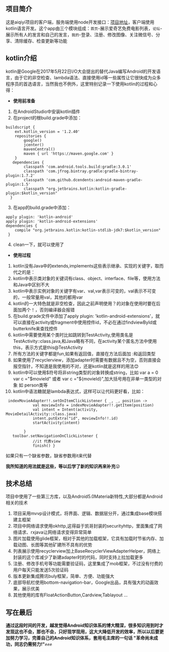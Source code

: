 项目简介
----
这是aiqiyi项目的客户端，服务端使用node开发接口：[项目地址](https://github.com/sunshey/aiqiyi-server)，客户端使用kotlin语言开发。这个app由三个模块组成：`首页`-展示爱奇艺免费电影列表，`论坛`-展示所有人的发言和自己的发言，`我的`-登录、注册、修改图像、关注微信号、分享、清除缓存、检查更新等功能

kotlin介绍
----
kotlin是Google在2017年5月22日I/O大会提出的替代Java编写Android的开发语言，由于它的非空检查、lambda语法、直接使用id等一些属性让它很快成为众多程序员的首选语言，当然我也不例外，这里特别记录一下使用kotlin的过程和心得：  
* **使用前准备**
1. 在AndroidStudio中安装kotlin插件
2. 在project的根build.grade中添加：
```
buildscript {
    ext.kotlin_version = '1.2.40'
    repositories {
        google()
        jcenter()
        mavenCentral()
        maven { url 'https://maven.google.com' }
    }
   dependencies {
        classpath 'com.android.tools.build:gradle:3.0.1'
        classpath 'com.jfrog.bintray.gradle:gradle-bintray-plugin:1.7.2'
        classpath 'com.github.dcendents:android-maven-gradle-plugin:1.5'
        classpath "org.jetbrains.kotlin:kotlin-gradle-plugin:$kotlin_version"
  }
```
3. 在app的build.grade中添加：
```
apply plugin: 'kotlin-android'
apply plugin: 'kotlin-android-extensions'
dependencies {
    compile "org.jetbrains.kotlin:kotlin-stdlib-jdk7:$kotlin_version"
 }
```
4. clean一下，就可以使用了
* **使用过程**
1. kotlin没有Java中的extends,implements这些表示继承、实现的关键字，取而代之的是：
2. kotlin中表示类对象的关键词有class、object、interface、file等，使用方法和Java中区别不大
3. kotlin中表示实例对象的关键字有var、val,var表示可变的，val表示不可变的，一般常量用val，其他的都用var
4. kotlin的一大特色就是非空检查，因此之前声明使用？的对象在使用时要在后面加两个！，否则编译器会报错
5. 在build.grade文件中添加了apply plugin: 'kotlin-android-extensions'，就可以直接在activity或fragment中使用控件id，不必在通过findviewById或butterknife来查找控件
6. kotlin中需要使用某个类时比如跳转到TestActivity,使用类名是TestActivity::class.java,和Java略有不同，在activity某个匿名方法中使用this，表示方式是this@TestActivity
7. 所有方法的关键字都是fun,如果有返回值，直接在方法后面加 :和返回类型
8. 如果使用了recyclerview，添加adapter时需要有数据且不为空，否则直接会报空指针，不知道是我使用的不对，还是kotlin就是这样的用法:blush:
9. kotlin中可以使用$符号将非string类型的对象转换成string，比如 var a = 0  var c ="$movieId" 或者 var c ="${movieId}",加大括号用在非单一类型的对象 如 person类等
10. kotlin中语法糖就是lambda表达式，这样可以让代码更好看，比如：
```
 indexMovieAdapter!!.setOnItemClickListener { _, _, position ->
            val moviewInfo = indexMovieAdapter!!.getItem(position)
            val intent = Intent(activity, MovieDetailActivity::class.java)
            intent.putExtra("id", moviewInfo!!.id)
            startActivity(intent)

        }
   toolbar.setNavigationOnClickListener {
            //it 代表view
            finish() }
 ```
 如果只有一个缺省参数，缺省参数用it来代替  
 
 **我所知道的用法就是这些，等以后学了新的知识再来补充**:stuck_out_tongue_winking_eye:


技术总结
---
项目中使用了一些第三方库，以及Android5.0Materia新特性,大部分都是Android相关的技术
1. 项目采用mvvp设计模式，将界面、逻辑、数据层分开，通过集成base模块搭建主框架
2. 项目中网络请求使用okhttp,这得益于凯哥封装的securityhttp，里面集成了网络请求、rxjava让网络请求变得异常简单
3. 图片加载使用glide框架，相对于其他的加载框架，它具有加载时节省内存、加载动图、长图等其他矿建所不具有的优势
4. 列表展示使用recyclerview加上BaseRecyclerViewAdapterHelper，网络上封装的这个库减少了新建adapter时的代码，同时支持上拉加载更多
5. 注册、修改手机号等功能需要验证码，这里集成了mob框架，不过没有付费的用户每天只能发送5次验证码
6. 版本更新集成腾讯buly框架，简单、方便、功能强大
7. 底部导航栏使用bottom-navigation-bar，Google出品，具有强大的动画效果，展示优美
8. 其他使用的库有FloatActionButton,Cardview,Tablayout ...

写在最后
---
   **通过这段时间的开发，越发觉得Android知识体系的博大精深，很多知识用到时才发现这也不会，那也不会，只好现学现用，这大大降低开发的效率，所以以后要更加努力学习，完善自己的Android知识体系，套用毛主席的一句话 "革命尚未成功，同志仍需努力!"**:fist::fist::fist:

